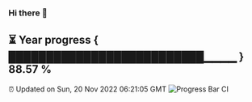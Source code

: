 ### Hi there 👋
⏳ Year progress { ██████████████████████████▁▁▁▁ } 88.57 %
---
⏰ Updated on Sun, 20 Nov 2022 06:21:05 GMT
![Progress Bar CI](https://github.com/liununu/liununu/workflows/Progress%20Bar%20CI/badge.svg)
